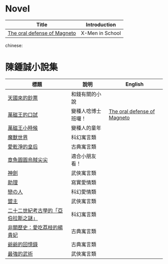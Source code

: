 # Novel
| Title  |  Introduction  |
|--------|-----------|
| [The oral defense of Magneto](DrMagnetoEnglish.md)  |  X-Men in School | 

chinese:
# 陳鍾誠小說集

| 標題  |  說明  |  English |
|--------|-----------|-----|
|  [天國來的鈔票](HeavenMoney.md)  |  和錢有關的小說  |  |
|  [萬磁王的口試](DrMagneto.md)  |  變種人唸博士班囉！  | [The oral defense of Magneto](DrMagnetoEnglish.md) |
|  [萬磁王小時候](ChildMagneto.md)  | 變種人的童年 |  |
|  [魔獸世界](MonsterWorld.md)  |  科幻寓言類  |  |
|  [愛乾淨的皇后](queen.md)  |  古典寓言類  |  |
|  [章魚圓圓烏賊尖尖](tako.md)  |  適合小朋友看！  |  |
|  [神劍](knife.md)  |  武俠寓言類  |  |
|  [助理](assistant.md)  |  寫實愛情類  |  |
|  [戀の人](lover.md)  |  科幻愛情類  |  |
|  [盟主](chief.md)  |  武俠寓言類  |  |
|  [二十二世紀考古學的「亞伯拉斯之謎」](archaeology.md)  |  科幻寓言類  |  |
|  [非關歷史：愛吃荔枝的楊貴妃](litchi.md)  |  古典寓言類  |  |
|  [爺爺的回憶錄](grandpaIphone.md)  |  古典寓言類  |  |
|  [最強的武術](strongestKongfu.md)  |  武俠寓言類  |  |